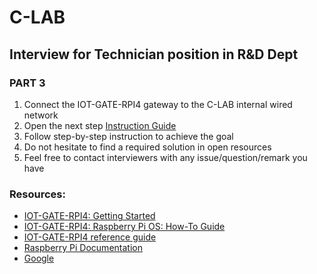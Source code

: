 # C-LAB
## Interview for Technician position in R&D Dept
### PART 3

1. Connect the IOT-GATE-RPI4 gateway to the C-LAB internal wired network
3. Open the next step [Instruction Guide](http://192.168.10.106/mediawiki/index.php/IOT-GATE-RPI4:_Training_Tasks)
4. Follow step-by-step instruction to achieve the goal
5. Do not hesitate to find a required solution in open resources
6. Feel free to contact interviewers with any issue/question/remark you have

### Resources:
* [IOT-GATE-RPI4: Getting Started](http://192.168.10.106/mediawiki/index.php/IOT-GATE-RPI4:_Getting_Started)
* [IOT-GATE-RPI4: Raspberry Pi OS: How-To Guide](192.168.10.106/mediawiki/index.php/IOT-GATE-RPI4:_Raspberry_Pi_OS:_How-To_Guide)
* [IOT-GATE-RPI4 reference guide](https://www.compulab.com/wp-content/uploads/2021/10/iot-gate-rpi4_reference-guide_2022-01-03.pdf)
* [Raspberry Pi Documentation](https://www.raspberrypi.com/documentation/computers/raspberry-pi.html)
* [Google](https://www.google.com/)
